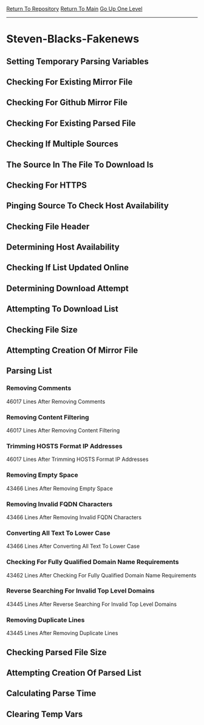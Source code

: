 [Return To Repository](https://github.com/deathbybandaid/piholeparser/)
[Return To Main](https://github.com/deathbybandaid/piholeparser/blob/master/RecentRunLogs/Mainlog.md)
[Go Up One Level](https://github.com/deathbybandaid/piholeparser/blob/master/RecentRunLogs/TopLevelScripts/30-Processing-Blacklists.md)
____________________________________
# Steven-Blacks-Fakenews
## Setting Temporary Parsing Variables
## Checking For Existing Mirror File
## Checking For Github Mirror File
## Checking For Existing Parsed File
## Checking If Multiple Sources
## The Source In The File To Download Is
## Checking For HTTPS
## Pinging Source To Check Host Availability
## Checking File Header
## Determining Host Availability
## Checking If List Updated Online
## Determining Download Attempt
## Attempting To Download List
## Checking File Size
## Attempting Creation Of Mirror File
## Parsing List
### Removing Comments
46017 Lines After Removing Comments
### Removing Content Filtering
46017 Lines After Removing Content Filtering
### Trimming HOSTS Format IP Addresses
46017 Lines After Trimming HOSTS Format IP Addresses
### Removing Empty Space
43466 Lines After Removing Empty Space
### Removing Invalid FQDN Characters
43466 Lines After Removing Invalid FQDN Characters
### Converting All Text To Lower Case
43466 Lines After Converting All Text To Lower Case
### Checking For Fully Qualified Domain Name Requirements
43462 Lines After Checking For Fully Qualified Domain Name Requirements
### Reverse Searching For Invalid Top Level Domains
43445 Lines After Reverse Searching For Invalid Top Level Domains
### Removing Duplicate Lines
43445 Lines After Removing Duplicate Lines
## Checking Parsed File Size
## Attempting Creation Of Parsed List
## Calculating Parse Time
## Clearing Temp Vars
